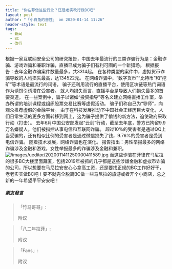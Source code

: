 ```yaml
---
title: "你在菲做这些行业？还是老实改行做BC吧"
layout: post
author: "「小白兔的兽性」 on 2020-01-14 11:26"
header-style: text
tags:
  - 新闻
  - BC
  - 改行
---
```


根据一家互联网安全公司的研究报告，中国去年最流行的三类诈骗行为是：金融诈骗、游戏诈骗和兼职诈骗，直播已成为骗子们有利可图的一个新猎场。
根据报告：去年金融诈骗案件数量最多，共3314起。
在各种类型的案件中，虚拟货币诈骗导致的人均损失最高，达134522元。
在网络诈骗中，“数字货币”“比特币”和“挖矿”等术语是最流行的词语。
骗子还利用流行的直播平台，使用区块链等热门词语作为诱饵引诱潜在受害者。
就人均损失而言，直播平台是导致人们损失最多的首要渠道。
在一些案例中，骗子以诸如“投资指导”等名义建立网络直播工作室，举办所谓的培训课程或组织股票交易比赛等虚假活动。
骗子们称自己为“导师”，向观众推荐虚假的金融平台。
由于在科技发展推动下中国社会正经历巨大变化，人们日常生活的更多方面转移到网上，这为骗子提供了偷钱的新方法，迫使政府采取行动（打击）。
去年6月中国公安部发起“云剑”行动，截至去年底，警方已拘留9.9万名嫌疑人，他们被指控从事电信和互联网诈骗。
超过10%的受害者是通过QQ上当受骗的，还有相似比例的受害者是通过微信损失了钱，9.76%的受害者是受到电信诈骗。
随着技术发展，网络诈骗也在演化。
报告指出：男性举报最多的网络诈骗涉及金融和游戏，女性举报最多的诈骗涉及金融和兼职。
<img src="http://images.feileyuan.com/images/ueditor/2020011411250000411589.jpg" title="/images/ueditor/2020011411250000411589.jpg" alt="/images/ueditor/2020011411250000411589.jpg">
而这些诈骗在菲律宾马尼拉的很多BC大楼里面藏匿，包括2019年被抓的几乎都是这些涉嫌金融和虚拟币诈骗的公司，所以想要在马尼拉安安心心拿高工资，还是要找正规的BC工作好好干，老老实实做BC吧！要不就完全脱离BC做一些马尼拉的旅游或者开个小商店，总之新的一年希望平平安安吧！

##### 網友發言 
> 「竹马哥哥」:
> <p>附议</p>

> 「八二年拉菲」:
> <p>附议</p>

> 「Fans」:
> <p>附议</p>


